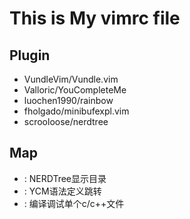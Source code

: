 # This is My vimrc file

## Plugin

* VundleVim/Vundle.vim
* Valloric/YouCompleteMe
* luochen1990/rainbow 
* fholgado/minibufexpl.vim
* scrooloose/nerdtree

## Map
* <F4>: NERDTree显示目录
* <F5>: YCM语法定义跳转
* <F8>: 编译调试单个c/c++文件
